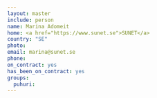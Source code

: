 ```yaml
---
layout: master
include: person
name: Marina Adomeit
home: <a href="https://www.sunet.se">SUNET</a>
country: "SE"
photo:
email: marina@sunet.se
phone:
on_contract: yes
has_been_on_contract: yes
groups:
  puhuri:
---
```

